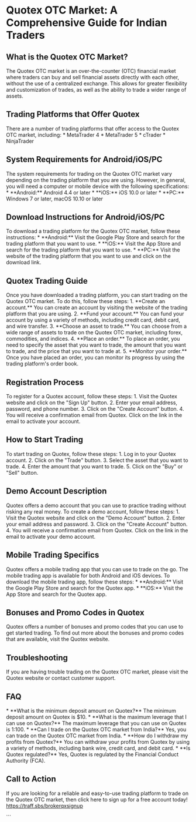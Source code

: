 # Quotex OTC Market: A Comprehensive Guide for Indian Traders

## What is the Quotex OTC Market?

The Quotex OTC market is an over-the-counter (OTC) financial market
where traders can buy and sell financial assets directly with each
other, without the use of a centralized exchange. This allows for
greater flexibility and customization of trades, as well as the ability
to trade a wider range of assets.

## Trading Platforms that Offer Quotex

There are a number of trading platforms that offer access to the Quotex
OTC market, including: \* MetaTrader 4 \* MetaTrader 5 \* cTrader \*
NinjaTrader

## System Requirements for Android/iOS/PC

The system requirements for trading on the Quotex OTC market vary
depending on the trading platform that you are using. However, in
general, you will need a computer or mobile device with the following
specifications: \* \*\*Android:\*\* Android 4.4 or later \* \*\*iOS:\*\*
iOS 10.0 or later \* \*\*PC:\*\* Windows 7 or later, macOS 10.10 or
later

## Download Instructions for Android/iOS/PC

To download a trading platform for the Quotex OTC market, follow these
instructions: \* \*\*Android:\*\* Visit the Google Play Store and search
for the trading platform that you want to use. \* \*\*iOS:\*\* Visit the
App Store and search for the trading platform that you want to use. \*
\*\*PC:\*\* Visit the website of the trading platform that you want to
use and click on the download link.

## Quotex Trading Guide

Once you have downloaded a trading platform, you can start trading on
the Quotex OTC market. To do this, follow these steps: 1. \*\*Create an
account.\*\* You can create an account by visiting the website of the
trading platform that you are using. 2. \*\*Fund your account.\*\* You
can fund your account by using a variety of methods, including credit
card, debit card, and wire transfer. 3. \*\*Choose an asset to
trade.\*\* You can choose from a wide range of assets to trade on the
Quotex OTC market, including forex, commodities, and indices. 4.
\*\*Place an order.\*\* To place an order, you need to specify the asset
that you want to trade, the amount that you want to trade, and the price
that you want to trade at. 5. \*\*Monitor your order.\*\* Once you have
placed an order, you can monitor its progress by using the trading
platform\'s order book.

## Registration Process

To register for a Quotex account, follow these steps: 1. Visit the
Quotex website and click on the "Sign Up" button. 2. Enter your
email address, password, and phone number. 3. Click on the "Create
Account" button. 4. You will receive a confirmation email from
Quotex. Click on the link in the email to activate your account.

## How to Start Trading

To start trading on Quotex, follow these steps: 1. Log in to your Quotex
account. 2. Click on the "Trade" button. 3. Select the asset that
you want to trade. 4. Enter the amount that you want to trade. 5. Click
on the "Buy" or "Sell" button.

## Demo Account Description

Quotex offers a demo account that you can use to practice trading
without risking any real money. To create a demo account, follow these
steps: 1. Visit the Quotex website and click on the "Demo Account"
button. 2. Enter your email address and password. 3. Click on the
"Create Account" button. 4. You will receive a confirmation email
from Quotex. Click on the link in the email to activate your demo
account.

## Mobile Trading Specifics

Quotex offers a mobile trading app that you can use to trade on the go.
The mobile trading app is available for both Android and iOS devices. To
download the mobile trading app, follow these steps: \* \*\*Android:\*\*
Visit the Google Play Store and search for the Quotex app. \*
\*\*iOS:\*\* Visit the App Store and search for the Quotex app.

## Bonuses and Promo Codes in Quotex

Quotex offers a number of bonuses and promo codes that you can use to
get started trading. To find out more about the bonuses and promo codes
that are available, visit the Quotex website.

## Troubleshooting

If you are having trouble trading on the Quotex OTC market, please visit
the Quotex website or contact customer support.

## FAQ

\* \*\*What is the minimum deposit amount on Quotex?\*\* The minimum
deposit amount on Quotex is \$10. \* \*\*What is the maximum leverage
that I can use on Quotex?\*\* The maximum leverage that you can use on
Quotex is 1:100. \* \*\*Can I trade on the Quotex OTC market from
India?\*\* Yes, you can trade on the Quotex OTC market from India. \*
\*\*How do I withdraw my profits from Quotex?\*\* You can withdraw your
profits from Quotex by using a variety of methods, including bank wire,
credit card, and debit card. \* \*\*Is Quotex regulated?\*\* Yes, Quotex
is regulated by the Financial Conduct Authority (FCA).

## Call to Action

If you are looking for a reliable and easy-to-use trading platform to
trade on the Quotex OTC market, then click here to sign up for a free
account today! https://traff.sbs/brokerqxsignup

\`\`\`

